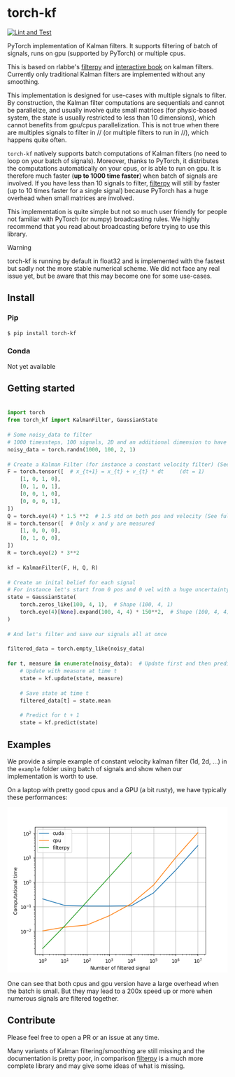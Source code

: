 # torch-kf

[![Lint and Test](https://github.com/raphaelreme/torch-kf/actions/workflows/tests.yml/badge.svg)](https://github.com/raphaelreme/torch-kf/actions/workflows/tests.yml)

PyTorch implementation of Kalman filters. It supports filtering of batch of signals, runs on gpu (supported by PyTorch) or multiple cpus.

This is based on rlabbe's [filterpy](https://github.com/rlabbe/filterpy) and [interactive book](https://github.com/rlabbe/Kalman-and-Bayesian-Filters-in-Python/) on kalman filters. Currently only traditional Kalman filters are implemented without any smoothing.

This implementation is designed for use-cases with multiple signals to filter. By construction, the Kalman filter computations are sequentials and cannot be parallelize, and usually involve quite small matrices (for physic-based system, the state is usually restricted to less than 10 dimensions), which cannot benefits from gpu/cpus parallelization. This is not true when there are multiples signals to filter in // (or multiple filters to run in //), which happens quite often.

`torch-kf` natively supports batch computations of Kalman filters (no need to loop on your batch of signals). Moreover, thanks to PyTorch, it distributes the computations automatically on your cpus, or is able to run on gpu. It is therefore much faster (**up to 1000 time faster**) when batch of signals are involved. If you have less than 10 signals to filter, [filterpy](https://github.com/rlabbe/filterpy) will still by faster (up to 10 times faster for a single signal) because PyTorch has a huge overhead when small matrices are involved.

This implementation is quite simple but not so much user friendly for people not familiar with PyTorch (or numpy) broadcasting rules. We highly recommend that you read about broadcasting before trying to use this library.

> [!WARNING]
> torch-kf is running by default in float32 and is implemented with the fastest but sadly not the more stable numerical scheme.
> We did not face any real issue yet, but be aware that this may become one for some use-cases. 

## Install

### Pip

```bash
$ pip install torch-kf
```

### Conda

Not yet available



## Getting started

```python

import torch
from torch_kf import KalmanFilter, GaussianState

# Some noisy_data to filter
# 1000 timessteps, 100 signals, 2D and an additional dimension to have vertical vectors (required for correct matmult)
noisy_data = torch.randn(1000, 100, 2, 1)

# Create a Kalman Filter (for instance a constant velocity filter) (See this is fully implemented, or rlabbe's book)
F = torch.tensor([  # x_{t+1} = x_{t} + v_{t} * dt     (dt = 1)
    [1, 0, 1, 0],
    [0, 1, 0, 1],
    [0, 0, 1, 0],
    [0, 0, 0, 1],
])
Q = torch.eye(4) * 1.5 **2  # 1.5 std on both pos and velocity (See full implementation to build a better Q)
H = torch.tensor([  # Only x and y are measured
    [1, 0, 0, 0],
    [0, 1, 0, 0],
])
R = torch.eye(2) * 3**2

kf = KalmanFilter(F, H, Q, R)

# Create an inital belief for each signal
# For instance let's start from 0 pos and 0 vel with a huge uncertainty
state = GaussianState(
    torch.zeros_like(100, 4, 1),  # Shape (100, 4, 1)
    torch.eye(4)[None].expand(100, 4, 4) * 150**2,  # Shape (100, 4, 4)
)

# And let's filter and save our signals all at once

filtered_data = torch.empty_like(noisy_data)

for t, measure in enumerate(noisy_data):  # Update first and then predict in this case
    # Update with measure at time t
    state = kf.update(state, measure)

    # Save state at time t
    filtered_data[t] = state.mean

    # Predict for t + 1
    state = kf.predict(state)

```

## Examples

We provide a simple example of constant velocity kalman filter (1d, 2d, ...) in the `example` folder using batch of signals and show when our implementation is worth to use.

On a laptop with pretty good cpus and a GPU (a bit rusty), we have typically these performances:

![Computational time](images/computational_time.png)

One can see that both cpus and gpu version have a large overhead when the batch is small. But they may lead to a 200x speed up or more when numerous signals are filtered together.


## Contribute

Please feel free to open a PR or an issue at any time.

Many variants of Kalman filtering/smoothing are still missing and the documentation is pretty poor, in comparison [filterpy](https://github.com/rlabbe/filterpy) is a much more complete library and may give some ideas of what is missing.

<!-- ## Cite Us

This library has initially developped for multiple particle tracking in biology. If you find this library useful and use it in your own research, please cite us:
 -->

